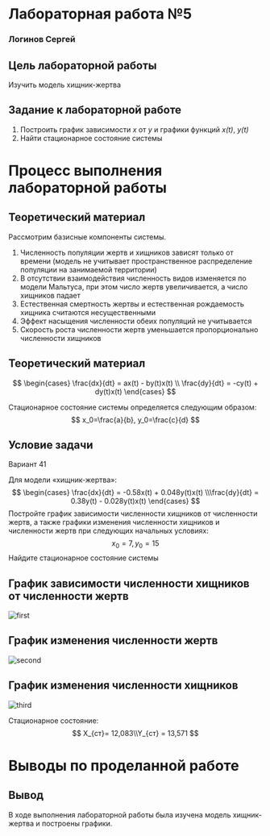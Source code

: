 # Лабораторная работа №5

### Логинов Сергей



## Цель лабораторной работы

Изучить модель хищник-жертва

## Задание к лабораторной работе

1. Построить график зависимости *x* от *y* и графики функций *x(t)*, *y(t)*
2. Найти стационарное состояние системы

# Процесс выполнения лабораторной работы

## Теоретический материал

Рассмотрим базисные компоненты системы.

1. Численность популяции жертв и хищников зависят только от времени (модель не учитывает пространственное распределение популяции на занимаемой территории)
2. В отсутствии взаимодействия численность видов изменяется по модели Мальтуса, при этом число жертв увеличивается, а число хищников падает
3. Естественная смертность жертвы и естественная рождаемость хищника считаются несущественными
4. Эффект насыщения численности обеих популяций не учитывается
5. Скорость роста численности жертв уменьшается пропорционально численности хищников

## Теоретический материал

$$
 \begin{cases} \frac{dx}{dt} = ax(t) - by(t)x(t) \\
\frac{dy}{dt} = -cy(t) + dy(t)x(t) \end{cases} 
$$



Стационарное состояние системы определяется следующим образом: 
$$
 x_0=\frac{a}{b}, y_0=\frac{c}{d}
$$




## Условие задачи

Вариант 41

Для модели «хищник-жертва»:
$$
\begin{cases} \frac{dx}{dt} = -0.58x(t) + 0.048y(t)x(t) \\\frac{dy}{dt} = 0.38y(t) - 0.028y(t)x(t) \end{cases}
$$
Постройте график зависимости численности хищников от численности жертв, а также графики изменения численности хищников и численности жертв при следующих начальных условиях: 
$$
 x_0 = 7, y_0 = 15
$$
Найдите стационарное состояние системы

## График зависимости численности хищников от численности жертв

![first](C:\Users\itsok\work\2020-2021\MatModel\laboratory\lab5\screen\first.png)



## График изменения численности жертв

![second](C:\Users\itsok\work\2020-2021\MatModel\laboratory\lab5\screen\second.png)

## График изменения численности хищников

![third](C:\Users\itsok\work\2020-2021\MatModel\laboratory\lab5\screen\third.png)



Стационарное состояние:
$$
X_{ст}= 12,083\\Y_{ст} = 13,571
$$

# Выводы по проделанной работе

## Вывод

В ходе выполнения лабораторной работы была изучена модель хищник-жертва и построены графики.